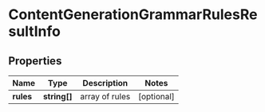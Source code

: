 # ContentGenerationGrammarRulesResultInfo

## Properties

| Name | Type | Description | Notes |
|------------ | ------------- | ------------- | -------------|
**rules** | **string[]** | array of rules |[optional]|